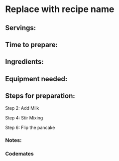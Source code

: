 # Replace with recipe name

## Servings: 

## Time to prepare: 

## Ingredients:


## Equipment needed:


## Steps for preparation:
Step 2: Add Milk 

Step 4: Stir Mixing 

Step 6: Flip the pancake 


### Notes:



### Codemates #
